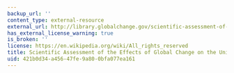 ```yaml
---
backup_url: ''
content_type: external-resource
external_url: http://library.globalchange.gov/scientific-assessment-of-the-effects-of-global-change-on-the-united-states
has_external_license_warning: true
is_broken: ''
license: https://en.wikipedia.org/wiki/All_rights_reserved
title: Scientific Assessment of the Effects of Global Change on the United States
uid: 421b0d34-a456-47fe-9a80-0bfa077ea161
---
```

